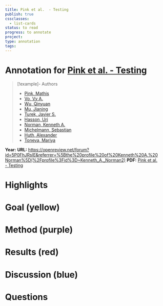```yaml
---
title: Pink et al.  - Testing
publish: true
cssclasses:
  - list-cards
status: to read
progress: to annotate
project:
type: annotation
tags:
---
```

# Annotation for [Pink et al.  - Testing](Papers/References/Pink%20et%20al.%20%20-%20Testing)

> [!example]- Authors
> - [Pink, Mathis](Pink%2C%20Mathis)
> - [Vo, Vy A.](Vo%2C%20Vy%20A.)
> - [Wu, Qinyuan](Wu%2C%20Qinyuan)
> - [Mu, Jianing](Mu%2C%20Jianing)
> - [Turek, Javier S.](Turek%2C%20Javier%20S.)
> - [Hasson, Uri](Hasson%2C%20Uri)
> - [Norman, Kenneth A.](Norman%2C%20Kenneth%20A.)
> - [Michelmann, Sebastian](Michelmann%2C%20Sebastian)
> - [Huth, Alexander](Huth%2C%20Alexander)
> - [Toneva, Mariya](Toneva%2C%20Mariya)

**Year:** 
**URL:** https://openreview.net/forum?id=5P0FhJRslE&referrer=%5Bthe%20profile%20of%20Kenneth%20A.%20Norman%5D(%2Fprofile%3Fid%3D~Kenneth_A._Norman2)
**PDF:** [Pink et al.  - Testing](Papers/PDFs/Pink%20et%20al.%20%20-%20Testing%20Memory%20Capabilities%20in%20Large%20Language%20Models%20with%20the.pdf)

# Highlights


# Goal (yellow)


# Method (purple)


# Results (red)


# Discussion (blue)


# Questions

